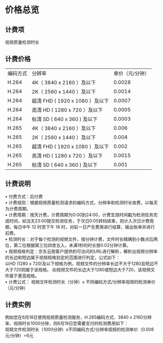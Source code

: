 # 价格总览

## 计费项

视频质量检测时长

## 计费价格
<table>
<tr>
    <td>编码方式<br/>
    <td>分辨率</td>
    <td>单价（元/分钟）</td>	
</tr>
<tr>
    <td> H.264<br/>
    <td>4K（ 3840 x 2160 ）及以下</td>
    <td>0.0028</td>	
</tr>
<tr>
    <td> H.264<br/>
    <td>2K（ 2560 x 1440 ）及以下</td>
    <td>0.0014</td>
</tr>
<tr>
    <td> H.264<br/>
    <td>超清 FHD ( 1920 x 1080 ）及以下</td>
    <td>0.0007</td>	
</tr>
<tr>
    <td> H.264<br/>
    <td>高清 HD ( 1280 x 720 ）及以下</td>
    <td>0.0005</td>	
</tr>
<tr>
    <td> H.264<br/>
    <td>标清 SD ( 640 x 360 ) 及以下</td>
    <td>0.0003</td>	
</tr>
<tr>
    <td> H.265<br/>
    <td>4K（ 3840 x 2160 ）及以下</td>
    <td>0.006</td>	
</tr>
<tr>
    <td> H.265<br/>
    <td>2K（ 2560 x 1440 ）及以下</td>
    <td>0.004</td>	
</tr>
<tr>
    <td> H.265<br/>
    <td>超清 FHD ( 1920 x 1080 ）及以下</td>
    <td>0.002</td>	
</tr>
<tr>
    <td> H.265<br/>
    <td>高清 HD ( 1280 x 720 ）及以下</td>
    <td>0.0015</td>
</tr>
<tr>	
    <td> H.265<br/>
    <td>标清 SD ( 640 x 360 ) 及以下</td>
    <td>0.001</td>
</tr>
</table>

## 计费说明
•	付费方式：后付费  
•	计费规则：根据视频质量检测请求的编码方式、分辨率和检测时长收费，以每天为计费周期。  
•	计费周期：按天计费，计费周期为0:00到24:00，计费生效时间戳为检测任务完成时间，如当天23:00提交检测任务，于次日0:05转码结束，则计入次日计费周期，每日中午 12 时至下午 18 时，对前一日产生费用进行结算，输出账单并进行扣费。  
•	检测时长：对于每个检测的视频文件，按分钟计费，文件时长精确到小数点后两位，第二位根据第三位四舍五入，未满1秒的时长按0.02分钟计算。  
•	视频规格判定：京东云按客户提供的可访问的URL进行解析，解析出视频分辨率的长边和短边属于视频规格划定的范围进行判定，公式如下：  
以HD (1280 x 720)及以下规格为例，视频文件的分辨率长边不大于1280且短边不大于720则属于该规格。
如视频文件的长边大于1280或短边大于720，该视频文件属于更高规格。  
•	计费公式：
视频文件检测时长（分钟）x 不同编码方式/分辨率视频的检测单价（元/分钟）
## 计费实例
例如您在6月18日使用视频质量检测服务，H.265编码方式、3840 x 2160分辨率、视频时长1000分钟，则6月19日您需要支付的检测费用如下：  
视频文件检测时长（1000分钟）x不同编码方式/分辨率视频的检测单价（0.006元/分钟）=6元 

